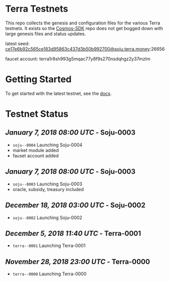 # Terra Testnets

This repo collects the genesis and configuration files for the various Terra
testnets. It exists so the [Cosmos-SDK](https://github.com/cosmos/cosmos-sdk) 
repo does not get bogged down with large genesis files and status updates.

latest seed: ce17e6b92c565ce183d95863c437d3b50b992700@soju.terra.money:26656

faucet account: terra1r8sh993g5mqac77y8f9s270nsdqhgz2y37mzlm

# Getting Started

To get started with the latest testnet, see the
[docs](https://cosmos.network/docs/getting-started/full-node.html).

# Testnet Status

## *January 7, 2018 08:00 UTC* - Soju-0003

- `soju--0004` Launching Soju-0004
- market module added
- fauset account added

## *January 7, 2018 08:00 UTC* - Soju-0003

- `soju--0003` Launching Soju-0003
- oracle, subsidy, treasury included

## *December 18, 2018 03:00 UTC* - Soju-0002

- `soju--0002` Launching Soju-0002

## *December 5, 2018 11:40 UTC* - Terra-0001

- `terra--0001` Launching Terra-0001

## *November 28, 2018 23:00 UTC* - Terra-0000

- `terra--0000` Launching Terra-0000


